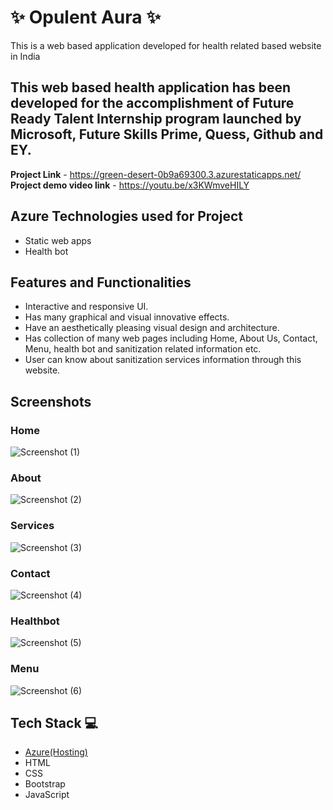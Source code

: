 
# ✨ Opulent Aura ✨

This is a web based application developed for health related based website in India

## This web based health application has been developed for the accomplishment of Future Ready Talent Internship program launched by Microsoft, Future Skills Prime, Quess, Github and EY.

**Project Link** - https://green-desert-0b9a69300.3.azurestaticapps.net/
**Project demo video link** -  https://youtu.be/x3KWmveHILY


## Azure Technologies used for Project

- Static web apps
- Health bot

## Features and Functionalities 

- Interactive and responsive UI.
- Has many graphical and visual innovative effects.
- Have an aesthetically pleasing visual design and architecture.
- Has collection of many web pages including Home, About Us, Contact, Menu, health bot and sanitization related information etc.
- User can know about sanitization services information through this website.

## Screenshots

### Home

![Screenshot (1)](https://github.com/20a31a05f5/Project/assets/109792954/99c74faf-b571-425c-ae91-41d1bbcc7c33)

### About

![Screenshot (2)](https://github.com/20a31a05f5/Project/assets/109792954/f96d31e7-806a-4a10-889f-e6894035a2e9)

### Services

![Screenshot (3)](https://github.com/20a31a05f5/Project/assets/109792954/6c77ab07-bca6-48bf-9ba5-0e7277611351)

### Contact

![Screenshot (4)](https://github.com/20a31a05f5/Project/assets/109792954/0309756e-cf0a-4775-9e44-0f6dd038666a)

### Healthbot

![Screenshot (5)](https://github.com/20a31a05f5/Project/assets/109792954/5b0a4ef9-7e08-4b9c-bf1f-b425a779921e)

### Menu

![Screenshot (6)](https://github.com/20a31a05f5/Project/assets/109792954/3e873720-7b2c-4246-bac1-8e7d7047f390)

## Tech Stack 💻

- [Azure(Hosting)](https://azure.microsoft.com/en-in/features/azure-portal/)
- HTML
- CSS
- Bootstrap
- JavaScript



